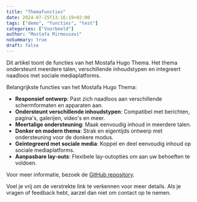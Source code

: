 ```yaml
---
title: "Themafuncties"
date: 2024-07-25T13:16:19+02:00
tags: ["demo", "functies", "test"]
categories: ["Voorbeeld"]
author: "Mostafa Mirmousavi"
noSummary: true
draft: false
---
```

Dit artikel toont de functies van het Mostafa Hugo Thema. Het thema ondersteunt meerdere talen, verschillende inhoudstypen en integreert naadloos met sociale mediaplatforms.

Belangrijkste functies van het Mostafa Hugo Thema:

* **Responsief ontwerp**: Past zich naadloos aan verschillende schermformaten en apparaten aan.
* **Ondersteunt verschillende inhoudstypen**: Compatibel met berichten, pagina's, galerijen, video's en meer.
* **Meertalige ondersteuning**: Maak eenvoudig inhoud in meerdere talen.
* **Donker en modern thema**: Strak en eigentijds ontwerp met ondersteuning voor de donkere modus.
* **Geïntegreerd met sociale media**: Koppel en deel eenvoudig inhoud op sociale mediaplatforms.
* **Aanpasbare lay-outs**: Flexibele lay-outopties om aan uw behoeften te voldoen.

Voor meer informatie, bezoek de [GitHub repository](https://github.com/mirmousaviii/mostafa-hugo-theme).

Voel je vrij om de verstrekte link te verkennen voor meer details. Als je vragen of feedback hebt, aarzel dan niet om contact op te nemen.